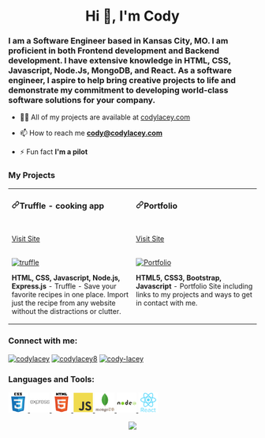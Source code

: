<h1 align="center">Hi 👋, I'm Cody</h1>

<h3>I am a Software Engineer based in Kansas City, MO. I am proficient in both Frontend development and Backend development. I have extensive knowledge in HTML, CSS, Javascript, Node.Js, MongoDB, and React. As a software engineer, I aspire to help bring creative projects to life and demonstrate my commitment to developing world-class software solutions for your company.</h3>

- 👨‍💻 All of my projects are available at [codylacey.com](codylacey.com)

- 📫 How to reach me **cody@codylacey.com**

- ⚡ Fun fact **I'm a pilot**

### My Projects 
<article>
      <div>
  <div>
<table>
  <tbody><tr>
    <td width="33%" valign="top">
      <h3><a id="user-content-travelaraorg" class="anchor" aria-hidden="true" href="#travelaraorg" target="_blank"><svg class="octicon octicon-link" viewBox="0 0 16 16" version="1.1" width="16" height="16" aria-hidden="true"><path fill-rule="evenodd" d="M7.775 3.275a.75.75 0 001.06 1.06l1.25-1.25a2 2 0 112.83 2.83l-2.5 2.5a2 2 0 01-2.83 0 .75.75 0 00-1.06 1.06 3.5 3.5 0 004.95 0l2.5-2.5a3.5 3.5 0 00-4.95-4.95l-1.25 1.25zm-4.69 9.64a2 2 0 010-2.83l2.5-2.5a2 2 0 012.83 0 .75.75 0 001.06-1.06 3.5 3.5 0 00-4.95 0l-2.5 2.5a3.5 3.5 0 004.95 4.95l1.25-1.25a.75.75 0 00-1.06-1.06l-1.25 1.25a2 2 0 01-2.83 0z"></path></svg></a>Truffle - cooking app</h3>
        <br>
        <p><a href="https://truffle-cooking.herokuapp.com" rel="nofollow" target="_blank">Visit Site</a></p>
        <br>
        <a href="https://truffle-cooking.herokuapp.com" rel="nofollow">
            <img src="https://i.imgur.com/vVdc3X9.gif" width="100%" alt="truffle" data-canonical-src="https://i.imgur.com/vVdc3X9.gif" style="max-width:100%;">
        </a>
        <p><strong>HTML, CSS, Javascript, Node.js, Express.js </strong> - Truffle - Save your favorite recipes in one place. Import just the recipe from any website without the distractions or clutter.</p>
    </td>
    <td width="33%" valign="top">
      <h3><a id="user-content-portfolio" class="anchor" aria-hidden="true" href="#portfolio" target="_blank"><svg class="octicon octicon-link" viewBox="0 0 16 16" version="1.1" width="16" height="16" aria-hidden="true"><path fill-rule="evenodd" d="M7.775 3.275a.75.75 0 001.06 1.06l1.25-1.25a2 2 0 112.83 2.83l-2.5 2.5a2 2 0 01-2.83 0 .75.75 0 00-1.06 1.06 3.5 3.5 0 004.95 0l2.5-2.5a3.5 3.5 0 00-4.95-4.95l-1.25 1.25zm-4.69 9.64a2 2 0 010-2.83l2.5-2.5a2 2 0 012.83 0 .75.75 0 001.06-1.06 3.5 3.5 0 00-4.95 0l-2.5 2.5a3.5 3.5 0 004.95 4.95l1.25-1.25a.75.75 0 00-1.06-1.06l-1.25 1.25a2 2 0 01-2.83 0z"></path></svg></a>Portfolio</h3>
        <br>
        <p> <a href="https://codylacey.com" rel="nofollow" target="_blank">Visit Site</a></p>
        <br>
        <a href="https://codylacey.com" rel="nofollow" target="_blank">
            <img src="https://i.imgur.com/r44eLB5.gif" width="100%" alt="Portfolio" data-canonical-src="https://i.imgur.com/r44eLB5.gif" style="max-width:100%;">
        </a>
        <p><strong>HTML5, CSS3, Bootstrap, Javascript</strong> - Portfolio Site including links to my projects and ways to get in contact with me.</p>
    </td>
  </tr>
</tbody></table>
</article>
      </div>
  </div>


<h3 align="left">Connect with me:</h3>
<p align="left">
<a href="https://github.com/codylacey" target="blank"><img align="center" src="https://img.shields.io/badge/github-%2324292e.svg?&style=for-the-badge&logo=github&logoColor=white alt=github" alt="codylacey" /></a>
<a href="https://twitter.com/codylaceydev" target="blank"><img align="center" src="https://img.shields.io/badge/twitter-%2300acee.svg?&style=for-the-badge&logo=twitter&logoColor=white alt=twitter" alt="codylacey8" /></a>
<a href="https://linkedin.com/in/cody-lacey" target="blank"><img align="center" src="https://img.shields.io/badge/linkedin-%231E77B5.svg?&style=for-the-badge&logo=linkedin&logoColor=white alt=linkedin" alt="cody-lacey" /></a>
</p>

<h3 align="left">Languages and Tools:</h3>
<p align="left"> <a href="https://www.w3schools.com/css/" target="_blank"> <img src="https://raw.githubusercontent.com/devicons/devicon/master/icons/css3/css3-original-wordmark.svg" alt="css3" width="40" height="40"/> </a> <a href="https://expressjs.com" target="_blank"> <img src="https://raw.githubusercontent.com/devicons/devicon/master/icons/express/express-original-wordmark.svg" alt="express" width="40" height="40"/> </a> <a href="https://www.w3.org/html/" target="_blank"> <img src="https://raw.githubusercontent.com/devicons/devicon/master/icons/html5/html5-original-wordmark.svg" alt="html5" width="40" height="40"/> </a> <a href="https://developer.mozilla.org/en-US/docs/Web/JavaScript" target="_blank"> <img src="https://raw.githubusercontent.com/devicons/devicon/master/icons/javascript/javascript-original.svg" alt="javascript" width="40" height="40"/> </a> <a href="https://www.mongodb.com/" target="_blank"> <img src="https://raw.githubusercontent.com/devicons/devicon/master/icons/mongodb/mongodb-original-wordmark.svg" alt="mongodb" width="40" height="40"/> </a> <a href="https://nodejs.org" target="_blank"> <img src="https://raw.githubusercontent.com/devicons/devicon/master/icons/nodejs/nodejs-original-wordmark.svg" alt="nodejs" width="40" height="40"/> </a> <a href="https://reactjs.org/" target="_blank"> <img src="https://raw.githubusercontent.com/devicons/devicon/master/icons/react/react-original-wordmark.svg" alt="react" width="40" height="40"/> </a> </p>

<div align="center">
<img src="https://github-readme-streak-stats.herokuapp.com/?user=codylacey&theme=vue-dark" align="center" width="40%"/>
</div> 

